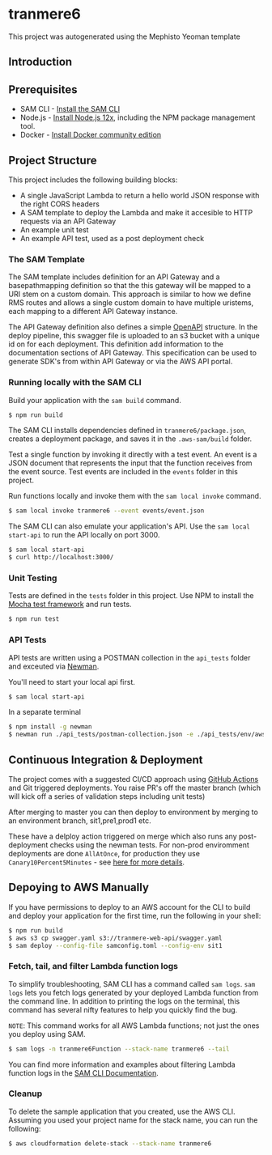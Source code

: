# tranmere6

This project was autogenerated using the Mephisto Yeoman template 

## Introduction

## Prerequisites

* SAM CLI - [Install the SAM CLI](https://docs.aws.amazon.com/serverless-application-model/latest/developerguide/serverless-sam-cli-install.html)
* Node.js - [Install Node.js 12x](https://nodejs.org/en/), including the NPM package management tool.
* Docker - [Install Docker community edition](https://hub.docker.com/search/?type=edition&offering=community)

## Project Structure

This project includes the following building blocks:

   * A single JavaScript Lambda to return a hello world JSON response with the right CORS headers
   * A SAM template to deploy the Lambda and make it accesible to HTTP requests via an API Gateway
   * An example unit test
   * An example API test, used as a post deployment check

### The SAM Template

The SAM template includes definition for an API Gateway and a basepathmapping definition so that the this gateway will be mapped to a URI stem on a custom domain. This approach is similar to how we define RMS routes and allows a single custom domain to have multiple uristems, each mapping to a different API Gateway instance.

The API Gateway definition also defines a simple [OpenAPI](https://swagger.io/specification/) structure. In the deploy pipeline, this swagger file is uploaded to an s3 bucket with a unique id on for each deployment. This definition add information to the documentation sections of API Gateway. This specification can be used to generate SDK's from within API Gateway or via the AWS API portal.

### Running locally with the SAM CLI

Build your application with the `sam build` command.

```bash
$ npm run build
```

The SAM CLI installs dependencies defined in `tranmere6/package.json`, creates a deployment package, and saves it in the `.aws-sam/build` folder.

Test a single function by invoking it directly with a test event. An event is a JSON document that represents the input that the function receives from the event source. Test events are included in the `events` folder in this project.

Run functions locally and invoke them with the `sam local invoke` command.

```bash
$ sam local invoke tranmere6 --event events/event.json
```

The SAM CLI can also emulate your application's API. Use the `sam local start-api` to run the API locally on port 3000.

```bash
$ sam local start-api
$ curl http://localhost:3000/
```

### Unit Testing

Tests are defined in the `tests` folder in this project. Use NPM to install the [Mocha test framework](https://mochajs.org/) and run tests.

```bash
$ npm run test
```

### API Tests

API tests are written using a POSTMAN collection in the `api_tests` folder and exceuted via [Newman](https://learning.postman.com/docs/running-collections/using-newman-cli/command-line-integration-with-newman/).


You'll need to start your local api first.
```bash
$ sam local start-api
```

In a separate terminal
```bash
$ npm install -g newman
$ newman run ./api_tests/postman-collection.json -e ./api_tests/env/aws-local.json
```

## Continuous Integration & Deployment

The project comes with a suggested CI/CD approach using [GitHub Actions](https://github.com/features/actions) and Git triggered deployments. You raise PR's off the master branch (which will kick off a series of validation steps including unit tests)

After merging to master you can then deploy to environment by merging to an environment branch, sit1,pre1,prod1 etc.

These have a delploy action triggered on merge which also runs any post-deployment checks using the newman tests. For non-prod enviromment deployments are done `AllAtOnce`, for production they use `Canary10Percent5Minutes` - see [here for more details](https://docs.aws.amazon.com/serverless-application-model/latest/developerguide/automating-updates-to-serverless-apps.html).

## Depoying to AWS Manually

If you have permissions to deploy to an AWS account for the CLI to build and deploy your application for the first time, run the following in your shell:

```bash
$ npm run build
$ aws s3 cp swagger.yaml s3://tranmere-web-api/swagger.yaml
$ sam deploy --config-file samconfig.toml --config-env sit1
```

### Fetch, tail, and filter Lambda function logs

To simplify troubleshooting, SAM CLI has a command called `sam logs`. `sam logs` lets you fetch logs generated by your deployed Lambda function from the command line. In addition to printing the logs on the terminal, this command has several nifty features to help you quickly find the bug.

`NOTE`: This command works for all AWS Lambda functions; not just the ones you deploy using SAM.

```bash
$ sam logs -n tranmere6Function --stack-name tranmere6 --tail
```

You can find more information and examples about filtering Lambda function logs in the [SAM CLI Documentation](https://docs.aws.amazon.com/serverless-application-model/latest/developerguide/serverless-sam-cli-logging.html).

### Cleanup

To delete the sample application that you created, use the AWS CLI. Assuming you used your project name for the stack name, you can run the following:

```bash
$ aws cloudformation delete-stack --stack-name tranmere6
```
